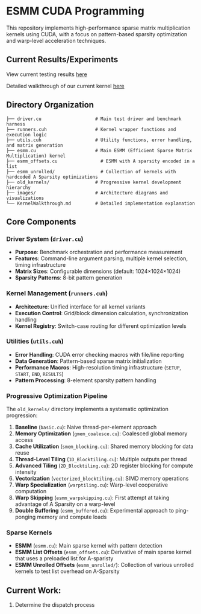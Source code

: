 # ESMM CUDA Programming
This repository implements high-performance sparse matrix multiplication kernels using CUDA, with a focus on pattern-based sparsity optimization and warp-level acceleration techniques.

## Current Results/Experiments
View current testing results [here](https://docs.google.com/spreadsheets/d/1l7kVnpowxioqy-BX4UVK34Vqc7DbwsiFNjKI8jKklxw/edit?usp=sharing)  

Detailed walkthrough of our current kernel [here](https://github.com/AveryClapp/MMMResearch/blob/main/KernelWalkthrough.md)


## Directory Organization

```
├── driver.cu                    # Main test driver and benchmark harness
├── runners.cuh                  # Kernel wrapper functions and execution logic
├── utils.cuh                    # Utility functions, error handling, and matrix generation
├── esmm.cu                      # Main ESMM (Efficient Sparse Matrix Multiplication) kernel
├── esmm_offsets.cu		           # ESMM with A sparsity encoded in a list
├── esmm_unrolled/		           # Collection of kernels with hardcoded A Sparsity optimizations
├── old_kernels/                 # Progressive kernel development hierarchy
├── images/                      # Architecture diagrams and visualizations
└── KernelWalkthrough.md         # Detailed implementation explanation
```

## Core Components

### **Driver System** (`driver.cu`)
- **Purpose**: Benchmark orchestration and performance measurement
- **Features**: Command-line argument parsing, multiple kernel selection, timing infrastructure
- **Matrix Sizes**: Configurable dimensions (default: 1024×1024×1024)
- **Sparsity Patterns**: 8-bit pattern generation

### **Kernel Management** (`runners.cuh`)
- **Architecture**: Unified interface for all kernel variants
- **Execution Control**: Grid/block dimension calculation, synchronization handling
- **Kernel Registry**: Switch-case routing for different optimization levels

### **Utilities** (`utils.cuh`)
- **Error Handling**: CUDA error checking macros with file/line reporting
- **Data Generation**: Pattern-based sparse matrix initialization
- **Performance Macros**: High-resolution timing infrastructure (`SETUP`, `START`, `END`, `RESULTS`)
- **Pattern Processing**: 8-element sparsity pattern handling

### **Progressive Optimization Pipeline**
The `old_kernels/` directory implements a systematic optimization progression:

1. **Baseline** (`basic.cu`): Naive thread-per-element approach
2. **Memory Optimization** (`gmem_coalesce.cu`): Coalesced global memory access
3. **Cache Utilization** (`smem_blocking.cu`): Shared memory blocking for data reuse
4. **Thread-Level Tiling** (`1D_Blocktiling.cu`): Multiple outputs per thread
5. **Advanced Tiling** (`2D_Blocktiling.cu`): 2D register blocking for compute intensity
6. **Vectorization** (`vectorized_blocktiling.cu`): SIMD memory operations
7. **Warp Specialization** (`warptiling.cu`): Warp-level cooperative computation
8. **Warp Skipping** (`esmm_warpskipping.cu`): First attempt at taking advantage of A Sparsity on a warp-level
9. **Double Buffering** (`esmm_buffered.cu`): Experimental approach to ping-ponging memory and compute loads

### **Sparse Kernels**
- **ESMM** (`esmm.cu`): Main sparse kernel with pattern detection
- **ESMM List Offsets** (`esmm_offsets.cu`): Derivative of main sparse kernel that uses a preloaded list for A-sparisty
- **ESMM Unrolled Offsets** (`esmm_unrolled/`): Collection of various unrolled kernels to test list overhead on A-Sparsity

## Current Work:
1. Determine the dispatch process


